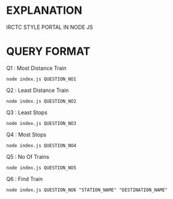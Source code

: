# EXPLANATION

IRCTC STYLE PORTAL IN NODE JS

# QUERY FORMAT

Q1 : Most Distance Train

```
node index.js QUESTION_NO1
```

Q2 : Least Distance Train

```
node index.js QUESTION_NO2
```

Q3 : Least Stops

```
node index.js QUESTION_NO3
```

Q4 : Most Stops

```
node index.js QUESTION_NO4
```

Q5 : No Of Trains

```
node index.js QUESTION_NO5
```

Q6 : Find Train

```
node index.js QUESTION_NO6 "STATION_NAME" "DESTINATION_NAME"
```

